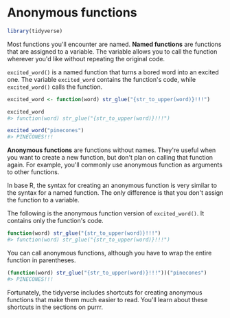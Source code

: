 
# Anonymous functions


```r
library(tidyverse)
```

Most functions you'll encounter are named. **Named functions** are functions that are assigned to a variable. The variable allows you to call the function wherever you'd like without repeating the original code.

`excited_word()` is a named function that turns a bored word into an excited one. The variable `excited_word` contains the function's code, while `excited_word()` calls the function.


```r
excited_word <- function(word) str_glue("{str_to_upper(word)}!!!")

excited_word
#> function(word) str_glue("{str_to_upper(word)}!!!")

excited_word("pinecones")
#> PINECONES!!!
```

**Anonymous functions** are functions without names. They're useful when you want to create a new function, but don't plan on calling that function again. For example, you'll commonly use anonymous function as arguments to other functions.

In base R, the syntax for creating an anonymous function is very similar to the syntax for a named function. The only difference is that you don't assign the function to a variable.

The following is the anonymous function version of `excited_word()`. It contains only the function's code.


```r
function(word) str_glue("{str_to_upper(word)}!!!")
#> function(word) str_glue("{str_to_upper(word)}!!!")
```

You can call anonymous functions, although you have to wrap the entire function in parentheses. 


```r
(function(word) str_glue("{str_to_upper(word)}!!!"))("pinecones")
#> PINECONES!!!
```

Fortunately, the tidyverse includes shortcuts for creating anonymous functions that make them much easier to read. You'll learn about these shortcuts in the sections on purrr.

